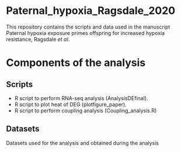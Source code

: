# Paternal_hypoxia_Ragsdale_2020
 This repository contains the scripts and data used in the manuscript Paternal hypoxia exposure primes offspring for increased hypoxia resistance, Ragsdale *et al*.
 
# Components of the analysis
## Scripts
* R script to perform RNA-seq analysis (AnalysisDEfinal).
* R script to plot heat of DEG (plotfigure_paper).
* R script to perform coupling analysis (Coupling_analysis.R)

## Datasets
Datasets used for the analysis and obtained during the analysis